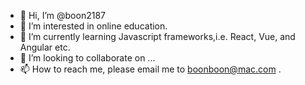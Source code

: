 - 👋 Hi, I’m @boon2187
- 👀 I’m interested in online education.
- 🌱 I’m currently learning Javascript frameworks,i.e. React, Vue, and Angular etc.
- 💞️ I’m looking to collaborate on ...
- 📫 How to reach me, please email me to boonboon@mac.com .

<!---
boon2187/boon2187 is a ✨ special ✨ repository because its `README.md` (this file) appears on your GitHub profile.
You can click the Preview link to take a look at your changes.
--->
